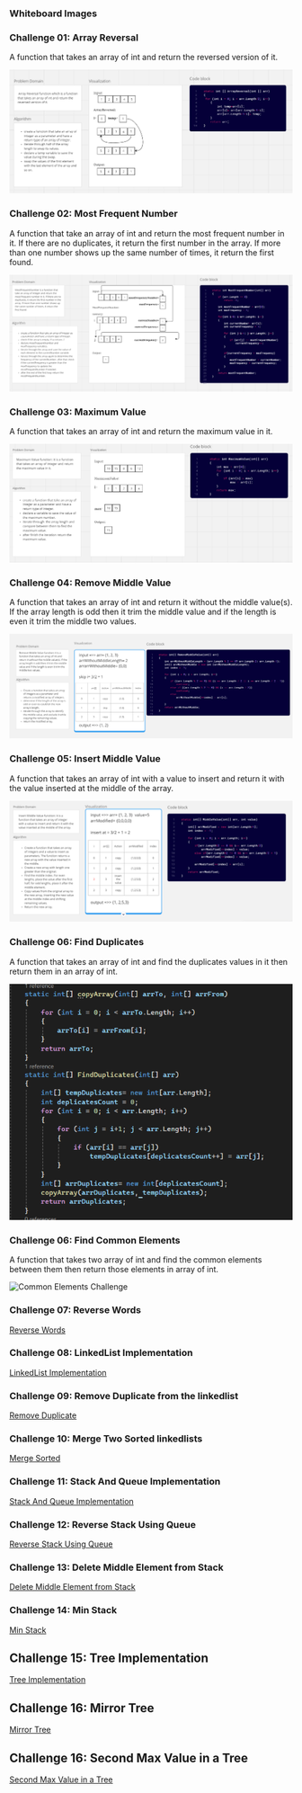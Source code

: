 ### Whiteboard Images

### Challenge 01: Array Reversal

A function that takes an array of int and return the reversed version of it.

![Array Reversal Whiteboard](./whiteboard-challenges/ArrayReversal.PNG)

### Challenge 02: Most Frequent Number

A function that take an array of int and return the most frequent number in it. If there are no duplicates, it return the first number in the array. If more than one number shows up the same number of times, it return the first found.

![Most Frequent Number Whiteboard](./whiteboard-challenges/MostFrequentNumber.PNG)

### Challenge 03: Maximum Value

A function that takes an array of int and return the maximum value in it.

![Maximum Value Whiteboard](./whiteboard-challenges/MaximumValue.PNG)

### Challenge 04: Remove Middle Value

A function that takes an array of int and return it without the middle value(s). If the array length is odd then it trim the middle value and if the length is even it trim the middle two values.

![Remove Middle Value Whiteboard](./whiteboard-challenges/RemoveMiddleValue.PNG)

### Challenge 05: Insert Middle Value

A function that takes an array of int with a value to insert and return it with the value inserted at the middle of the array.

![Remove Middle Value Whiteboard](./whiteboard-challenges/InsertMiddleValue.PNG)

### Challenge 06: Find Duplicates

A function that takes an array of int and find the duplicates values in it then return them in an array of int.

![Find Duplicates Challenge](./Challenges/Find-Duplicates/FindDuplicates.PNG)

### Challenge 06: Find Common Elements

A function that takes two array of int and find the common elements between them then return those elements in array of int.

![Common Elements Challenge](https://github.com/DimaSalem/challenges-and-data-structures/assets/165784854/9ec37c55-d13a-4ca8-a64c-9c797d07ae7e)

### Challenge 07: Reverse Words

[Reverse Words](./Challenges/Reverse-Words/Readme.md)

### Challenge 08: LinkedList Implementation

[LinkedList Implementation](./Challenges/Data-Structures/LinkedList/README.md)

### Challenge 09: Remove Duplicate from the linkedlist

[Remove Duplicate](./Challenges/Data-Structures/LinkedList/README.md)

### Challenge 10: Merge Two Sorted linkedlists

[Merge Sorted](./Challenges/Data-Structures/LinkedList/MergeSorted/Readme.md)

### Challenge 11: Stack And Queue Implementation

[Stack And Queue Implementation](./Challenges/Data-Structures/Stack&Queue/README.md)

### Challenge 12: Reverse Stack Using Queue

[Reverse Stack Using Queue](./Challenges/Data-Structures/Stack&Queue/ReverseStackUsingQueue/README.md)

### Challenge 13: Delete Middle Element from Stack

[Delete Middle Element from Stack](./Challenges/Data-Structures/Stack&Queue/DeleteMiddleElement/README.md)

### Challenge 14: Min Stack

[Min Stack](./Challenges/Data-Structures/Stack&Queue/MinStack/README.md)

## Challenge 15: Tree Implementation

[Tree Implementation](./Challenges/Data-Structures/Trees/TreeImplementation/README.md)

## Challenge 16: Mirror Tree

[Mirror Tree](./Challenges/Data-Structures/Trees/MirrorTree/README.md)

## Challenge 16: Second Max Value in a Tree

[Second Max Value in a Tree](./Challenges/Data-Structures/Trees/SecondMaxValue/README.md)
